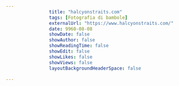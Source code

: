 ---
                title: "halcyonstraits.com"
                tags: [Fotografia di bambole]
                externalUrl: "https://www.halcyonstraits.com/"
                date: 9960-08-08
                showDate: false
                showAuthor: false
                showReadingTime: false
                showEdit: false
                showLikes: false
                showViews: false
                layoutBackgroundHeaderSpace: false
                ---

